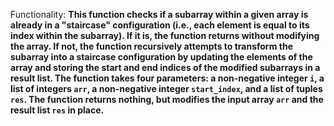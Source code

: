 Functionality: **This function checks if a subarray within a given array is already in a "staircase" configuration (i.e., each element is equal to its index within the subarray). If it is, the function returns without modifying the array. If not, the function recursively attempts to transform the subarray into a staircase configuration by updating the elements of the array and storing the start and end indices of the modified subarrays in a result list. The function takes four parameters: a non-negative integer `i`, a list of integers `arr`, a non-negative integer `start_index`, and a list of tuples `res`. The function returns nothing, but modifies the input array `arr` and the result list `res` in place.**